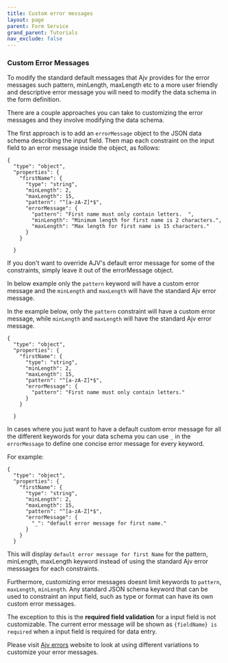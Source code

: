 ```yaml
---
title: Custom error messages
layout: page
parent: Form Service
grand_parent: Tutorials
nav_exclude: false
---
```


### Custom Error Messages

To modify the standard default messages that Ajv provides for the error messages such pattern, minLength, maxLength etc to a more user friendly and descriptive error message you will need to modify the data schema in the form definition.

There are a couple approaches you can take to customizing the error messages and they involve modifying the data schema.

The first approach is to add an `errorMessage` object to the JSON data schema describing the input field. Then map each constraint on the input field to an error message inside the object, as follows:

```
{
  "type": "object",
  "properties": {
    "firstName": {
      "type": "string",
      "minLength": 2,
      "maxLength": 15,
      "pattern": "^[a-zA-Z]*$",
      "errorMessage": {
        "pattern": "First name must only contain letters.  ",
        "minLength": "Minimum length for first name is 2 characters.",
        "maxLength": "Max length for first name is 15 characters."
      }
    }

  }
```

If you don't want to override AJV's default error message for some of the constraints, simply leave it out of the errorMessage object.

In below example only the `pattern` keyword will have a custom error message and the `minLength` and `maxLength` will have the standard Ajv error message.

In the example below, only the `pattern` constraint will have a custom error message, while `minLength` and `maxLength` will have the standard Ajv error message.

```
{
  "type": "object",
  "properties": {
    "firstName": {
      "type": "string",
      "minLength": 2,
      "maxLength": 15,
      "pattern": "^[a-zA-Z]*$",
      "errorMessage": {
        "pattern": "First name must only contain letters."
      }
    }

  }
```

In cases where you just want to have a default custom error message for all the different keywords for your data schema you can use `_` in the `errorMessage` to define one concise error message for every keyword.

For example:

```
{
  "type": "object",
  "properties": {
    "firstName": {
      "type": "string",
      "minLength": 2,
      "maxLength": 15,
      "pattern": "^[a-zA-Z]*$",
      "errorMessage": {
        "_": "default error message for first name."
      }
    }
  }

```

This will display `default error message for first Name` for the pattern, minLength, maxLength keyword instead of using the standard Ajv error messsages for each constraints.

Furthermore, customizing error messages doesnt limit keywords to `pattern`, `maxLength`, `minLength`.
Any standard JSON schema keyword that can be used to constraint an input field, such as type or format can have its own custom error messages.

The exception to this is the **required field validation** for a input field is not customizable.
The current error message will be shown as `{fieldName} is required` when a input field is required for data entry.

Please visit [Ajv errors](https://ajv.js.org/packages/ajv-errors.html) website to look at using different variations to customize your error messages.
